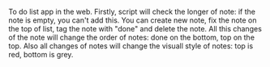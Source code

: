 To do list app in the web. Firstly, script will check the longer of note: if the note is empty, you can't add this.
You can create new note, fix the note on the top of list, tag the note with "done" and delete the note.
All this changes of the note will change the order of notes: done on the bottom, top on the top. 
Also all changes of notes will change the visuall style of notes: top is red, bottom is grey. 
